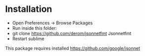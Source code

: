# Installation
- Open Preferences -> Browse Packages
- Run inside this folder:
- git clone https://github.com/derom/jsonnetfmt Jsonnetfmt
- Restart sublime

This package requires installed https://github.com/google/jsonnet
